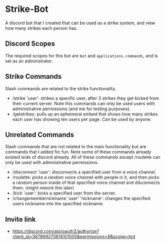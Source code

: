 # Strike-Bot
A discord bot that I created that can be used as a strike system, and view how many strikes each person has.

## Discord Scopes
The required scopes for this bot are `bot` and `applications.commands`, and is set as an administrator.

## Strike Commands
Slash commands are related to the strike functionality.
* /strike 'user': strikes a specific user, after 3 strikes they get kicked from their current server. Note this commands can only be used users with administrative permissions (and me for testing purposes).
* /getstrikes: pulls up an ephemeral embed that shows how many strikes each user has showing ten users per page. Can be used by anyone.

## Unrelated Commands
Slash commands that are not related to the main functionality but are commands that I added for fun. Note some of these commands already existed iside of discord already.
All of these commands except /roulette can only be used with administrative permissions.
* /disconnect 'user': disconnects a specified user from a voice channel.
* /roulette: picks a random voice channel with people in it, and then picks a random person inside of that specified voice channel and disconnects them. (might rework this later)
* /kick 'user': kicks a specified user from the server.
* /changemembernickname 'user' 'nickname': changes the specified users nickname into the specified nickname.

## Invite link
* https://discord.com/api/oauth2/authorize?client_id=587869275814101005&permissions=8&scope=bot
